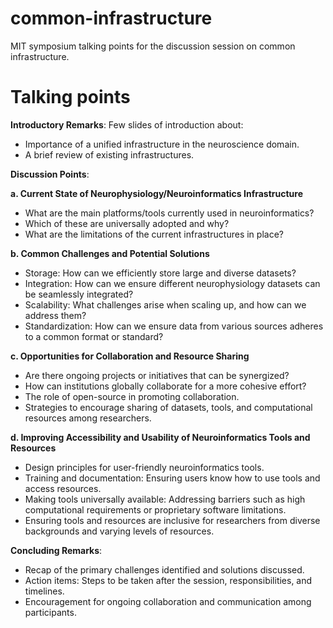 # common-infrastructure
MIT symposium talking points for the discussion session on common infrastructure.

# Talking points
**Introductory Remarks**:
Few slides of introduction about:
- Importance of a unified infrastructure in the neuroscience domain.
- A brief review of existing infrastructures.

**Discussion Points**:

**a. Current State of Neurophysiology/Neuroinformatics Infrastructure**
- What are the main platforms/tools currently used in neuroinformatics?
- Which of these are universally adopted and why?
- What are the limitations of the current infrastructures in place?

**b. Common Challenges and Potential Solutions**
- Storage: How can we efficiently store large and diverse datasets?
- Integration: How can we ensure different neurophysiology datasets can be seamlessly integrated?
- Scalability: What challenges arise when scaling up, and how can we address them?
- Standardization: How can we ensure data from various sources adheres to a common format or standard?

**c. Opportunities for Collaboration and Resource Sharing**
- Are there ongoing projects or initiatives that can be synergized?
- How can institutions globally collaborate for a more cohesive effort?
- The role of open-source in promoting collaboration.
- Strategies to encourage sharing of datasets, tools, and computational resources among researchers.

**d. Improving Accessibility and Usability of Neuroinformatics Tools and Resources**
- Design principles for user-friendly neuroinformatics tools.
- Training and documentation: Ensuring users know how to use tools and access resources.
- Making tools universally available: Addressing barriers such as high computational requirements or proprietary software limitations.
- Ensuring tools and resources are inclusive for researchers from diverse backgrounds and varying levels of resources.

**Concluding Remarks**:
- Recap of the primary challenges identified and solutions discussed.
- Action items: Steps to be taken after the session, responsibilities, and timelines.
- Encouragement for ongoing collaboration and communication among participants.
